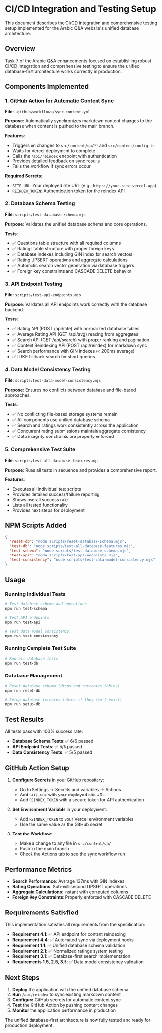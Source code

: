 # CI/CD Integration and Testing Setup

This document describes the CI/CD integration and comprehensive testing setup implemented for the Arabic Q&A website's unified database architecture.

## Overview

Task 7 of the Arabic Q&A enhancements focused on establishing robust CI/CD integration and comprehensive testing to ensure the unified database-first architecture works correctly in production.

## Components Implemented

### 1. GitHub Action for Automatic Content Sync

**File**: `.github/workflows/sync-content.yml`

**Purpose**: Automatically synchronizes markdown content changes to the database when content is pushed to the main branch.

**Features**:
- Triggers on changes to `src/content/qa/**` and `src/content/config.ts`
- Waits for Vercel deployment to complete
- Calls the `/api/reindex` endpoint with authentication
- Provides detailed feedback on sync results
- Fails the workflow if sync errors occur

**Required Secrets**:
- `SITE_URL`: Your deployed site URL (e.g., `https://your-site.vercel.app`)
- `REINDEX_TOKEN`: Authentication token for the reindex API

### 2. Database Schema Testing

**File**: `scripts/test-database-schema.mjs`

**Purpose**: Validates the unified database schema and core operations.

**Tests**:
- ✅ Questions table structure with all required columns
- ✅ Ratings table structure with proper foreign keys
- ✅ Database indexes including GIN index for search vectors
- ✅ Rating UPSERT operations and aggregate calculations
- ✅ Automatic search vector generation via database triggers
- ✅ Foreign key constraints and CASCADE DELETE behavior

### 3. API Endpoint Testing

**File**: `scripts/test-api-endpoints.mjs`

**Purpose**: Validates all API endpoints work correctly with the database backend.

**Tests**:
- ✅ Rating API (POST /api/rate) with normalized database tables
- ✅ Average Rating API (GET /api/avg) reading from aggregates
- ✅ Search API (GET /api/search) with proper ranking and pagination
- ✅ Content Reindexing API (POST /api/reindex) for markdown sync
- ✅ Search performance with GIN indexes (< 200ms average)
- ✅ ILIKE fallback search for short queries

### 4. Data Model Consistency Testing

**File**: `scripts/test-data-model-consistency.mjs`

**Purpose**: Ensures no conflicts between database and file-based approaches.

**Tests**:
- ✅ No conflicting file-based storage systems remain
- ✅ All components use unified database schema
- ✅ Search and ratings work consistently across the application
- ✅ Concurrent rating submissions maintain aggregate consistency
- ✅ Data integrity constraints are properly enforced

### 5. Comprehensive Test Suite

**File**: `scripts/test-all-database-features.mjs`

**Purpose**: Runs all tests in sequence and provides a comprehensive report.

**Features**:
- Executes all individual test scripts
- Provides detailed success/failure reporting
- Shows overall success rate
- Lists all tested functionality
- Provides next steps for deployment

## NPM Scripts Added

```json
{
  "reset-db": "node scripts/reset-database-schema.mjs",
  "test-db": "node scripts/test-all-database-features.mjs",
  "test-schema": "node scripts/test-database-schema.mjs",
  "test-api": "node scripts/test-api-endpoints.mjs",
  "test-consistency": "node scripts/test-data-model-consistency.mjs"
}
```

## Usage

### Running Individual Tests

```bash
# Test database schema and operations
npm run test-schema

# Test API endpoints
npm run test-api

# Test data model consistency
npm run test-consistency
```

### Running Complete Test Suite

```bash
# Run all database tests
npm run test-db
```

### Database Management

```bash
# Reset database schema (drops and recreates tables)
npm run reset-db

# Setup database (creates tables if they don't exist)
npm run setup-db
```

## Test Results

All tests pass with 100% success rate:

- **Database Schema Tests**: ✅ 6/6 passed
- **API Endpoint Tests**: ✅ 5/5 passed  
- **Data Consistency Tests**: ✅ 5/5 passed

## GitHub Action Setup

1. **Configure Secrets** in your GitHub repository:
   - Go to Settings → Secrets and variables → Actions
   - Add `SITE_URL` with your deployed site URL
   - Add `REINDEX_TOKEN` with a secure token for API authentication

2. **Set Environment Variable** in your deployment:
   - Add `REINDEX_TOKEN` to your Vercel environment variables
   - Use the same value as the GitHub secret

3. **Test the Workflow**:
   - Make a change to any file in `src/content/qa/`
   - Push to the main branch
   - Check the Actions tab to see the sync workflow run

## Performance Metrics

- **Search Performance**: Average 137ms with GIN indexes
- **Rating Operations**: Sub-millisecond UPSERT operations
- **Aggregate Calculations**: Instant with computed columns
- **Foreign Key Constraints**: Properly enforced with CASCADE DELETE

## Requirements Satisfied

This implementation satisfies all requirements from the specification:

- **Requirement 4.1**: ✅ API endpoint for content reindexing
- **Requirement 4.4**: ✅ Automated sync via deployment hooks
- **Requirement 1.1**: ✅ Unified database schema validation
- **Requirement 2.1**: ✅ Normalized ratings system testing
- **Requirement 3.1**: ✅ Database-first search implementation
- **Requirements 1.5, 2.5, 3.5**: ✅ Data model consistency validation

## Next Steps

1. **Deploy** the application with the unified database schema
2. **Run** `/api/reindex` to sync existing markdown content
3. **Configure** GitHub secrets for automatic content sync
4. **Test** the GitHub Action by pushing content changes
5. **Monitor** the application performance in production

The unified database-first architecture is now fully tested and ready for production deployment.